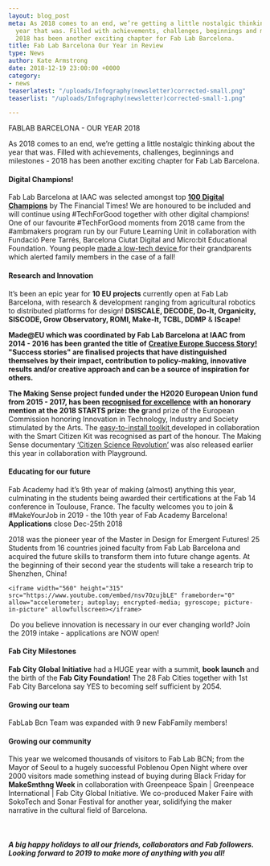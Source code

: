 ```yaml
---
layout: blog_post
meta: As 2018 comes to an end, we’re getting a little nostalgic thinking about the
  year that was. Filled with achievements, challenges, beginnings and milestones -
  2018 has been another exciting chapter for Fab Lab Barcelona.
title: Fab Lab Barcelona Our Year in Review
type: News
author: Kate Armstrong
date: 2018-12-19 23:00:00 +0000
category:
- news
teaserlatest: "/uploads/Infography(newsletter)corrected-small.png"
teaserlist: "/uploads/Infography(newsletter)corrected-small-1.png"

---
```

FABLAB BARCELONA - OUR YEAR 2018

As 2018 comes to an end, we’re getting a little nostalgic thinking about the year that was. Filled with achievements, challenges, beginnings and milestones - 2018 has been another exciting chapter for Fab Lab Barcelona.

#### Digital Champions!

Fab Lab Barcelona at IAAC was selected amongst top [**100 Digital Champions**](https://www.ft.com/content/6d68a236-e153-11e8-8e70-5e22a430c1ad) by The Financial Times! We are honoured to be included and will continue using #TechForGood together with other digital champions! One of our favourite #TechForGood moments from 2018 came from the #ambmakers program run by our Future Learning Unit in collaboration with Fundació Pere Tarrés, Barcelona Ciutat Digital and Micro:bit Educational Foundation. Young people [made a low-tech device ](https://twitter.com/FutureLearningU/status/1062623312365400065)for their grandparents which alerted family members in the case of a fall! 

#### Research and Innovation

It’s been an epic year for **10 EU projects** currently open at Fab Lab Barcelona, with research & development ranging from agricultural robotics to distributed platforms for design! **DSISCALE, DECODE, Do-It, Organicity, SISCODE, Grow Observatory, ROMI, Make-It, TCBL, DDMP** & **IScape!**

**Made@EU which was coordinated by Fab Lab Barcelona at IAAC from 2014 - 2016 has been granted the title of** [**Creative Europe Success Story!**](http://ec.europa.eu/programmes/creative-europe/projects/ce-project-details/#project/552170-CREA-1-2014-1-ES-CULT-COOP1) **"Success stories" are finalised projects that have distinguished themselves by their impact, contribution to policy-making, innovative results and/or creative approach and can be a source of inspiration for others.** 

**The Making Sense project funded under the H2020 European Union fund from 2015 - 2017, has been** [**recognised for excellence**](https://starts-prize.aec.at/en/making-sense-citizen-sensing-toolkit/) **with an honorary mention at the 2018 STARTS prize: the g**rand prize of the European Commission honoring Innovation in Technology, Industry and Society stimulated by the Arts. The [easy-to-install toolkit ](http://making-sense.eu/publication_categories/toolkit/)developed in collaboration with the Smart Citizen Kit was recognised as part of the honour. The Making Sense documentary [‘Citizen Science Revolution’](https://www.youtube.com/watch?v=hvn5LyACUYw) was also released earlier this year in collaboration with Playground.

#### **Educating for our future**

Fab Academy had it’s 9th year of making (almost) anything this year, culminating in the students being awarded their certifications at the Fab 14 conference in Toulouse, France. The faculty welcomes you to join & #MakeYourJob in 2019 - the 10th year of Fab Academy Barcelona! **Applications** close Dec-25th 2018

2018 was the pioneer year of the Master in Design for Emergent Futures! 25 Students from 16 countries joined faculty from Fab Lab Barcelona and acquired the future skills to transform them into future change agents. At the beginning of their second year the students will take a research trip to Shenzhen, China! 

    <iframe width="560" height="315" src="https://www.youtube.com/embed/nsv7OzujbLE" frameborder="0" allow="accelerometer; autoplay; encrypted-media; gyroscope; picture-in-picture" allowfullscreen></iframe>

 Do you believe innovation is necessary in our ever changing world? Join the 2019 intake - applications are NOW open!

#### **Fab City Milestones**

**Fab City Global Initiative** had a HUGE year with a summit, **book launch** and the birth of the **Fab City Foundation!** The 28 Fab Cities together with 1st Fab City Barcelona say YES to becoming self sufficient by 2054.

#### **Growing our team**

FabLab Bcn Team was expanded with 9 new FabFamily members!

#### **Growing our community**

This year we welcomed thousands of visitors to Fab Lab BCN; from the Mayor of Seoul to a hugely successful Poblenou Open Night where over 2000 visitors made something instead of buying during Black Friday for **MakeSmthng Week** in collaboration with Greenpeace Spain | Greenpeace International | Fab City Global Initiative. We co-produced Maker Faire with SokoTech and Sonar Festival for another year, solidifying the maker narrative in the cultural field of Barcelona. 

 

##### A big happy holidays to all our friends, collaborators and Fab followers. Looking forward to 2019 to make more of anything with you all! 